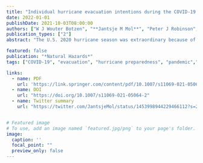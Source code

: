 ```yaml
---
title: "Individual hurricane evacuation intentions during the COVID-19 pandemic: insights for risk communication and emergency management policies"
date: 2022-01-01
publishDate: 2021-10-03T08:00:00
authors: ["W J Wouter Botzen", "**Jantsje M Mol**", "Peter J Robinson", "Juan Zhang", "Jeffrey Czajkowski"]
publication_types: ["2"]
abstract: "The U.S. 2020 hurricane season was extraordinary because of a record number of named storms coinciding with the COVID-19 pandemic. This study draws lessons on how individual hurricane preparedness is influenced by the additional risk stemming from a pandemic, which turns out to be a combination of perceptions of flood and pandemic risks that have opposite effects on preparedness behavior. We conducted a survey in early June 2020 of 600 respondents in flood-prone areas in Florida to obtain insights into households' risk perceptions and preparedness for the upcoming hurricane season under COVID-19. The results show that concerns over COVID-19 dominated flood risk perceptions and negatively impacted people's evacuation intentions. Whereas hotel costs were the main obstacle to evacuating during Hurricane Dorian in 2019 in the same geographic study area, the main evacuation obstacle identified in the 2020 hurricane season is COVID-19. Our statistical analyses investigating the factors influencing evacuation intentions show that older individuals are less likely to evacuate under a voluntary order, because they are more concerned about the consequences of becoming infected by COVID-19. We observe similar findings based on a real-time survey we conducted in Florida with another group of respondents under the threat of Hurricane Eta at the end of the hurricane season in November 2020. We discuss the implications of our findings for risk communication and emergency management policies that aim to improve hurricane preparedness when dealing with additional health risks such as a pandemic, a situation that may be exacerbated under the future climate."

featured: false
publication: "*Natural Hazards*"
tags: ["COVID-19", "evacuation", "hurricane preparedness", "pandemic","risk perception"]

links:
  - name: PDF
    url: 'https://link.springer.com/content/pdf/10.1007/s11069-021-05064-2.pdf'  
  - name: DOI
    url: "https://doi.org/10.1007/s11069-021-05064-2"
  - name: Twitter summary
    url: "https://twitter.com/JantsjeMol/status/1453998944229466112?s=20&t=OfQ1-KtDWLEx2ATTpR1Taw"


# Featured image
# To use, add an image named `featured.jpg/png` to your page's folder. 
image:
  caption: ''
  focal_point: ""
  preview_only: false
---
```


